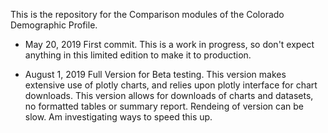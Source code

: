 This is the repository for the Comparison modules of the Colorado Demographic Profile.


- May 20, 2019 First commit.  This is a work in progress, so don't expect anything in this limited edition to make it to production.

- August 1, 2019  Full Version for Beta testing.  This version makes extensive use of plotly charts, and relies upon plotly interface for chart downloads.  This version allows for downloads of charts and datasets, no formatted tables or summary report.  Rendeing of version can be slow.  Am investigating ways to speed this up.
